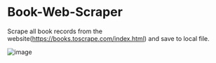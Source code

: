 # Book-Web-Scraper

Scrape all book records from the website(https://books.toscrape.com/index.html) and save to local file.

![image](https://user-images.githubusercontent.com/43443687/205444637-d38215c6-04b5-4097-8f9e-98c5f0e1db6d.png)
